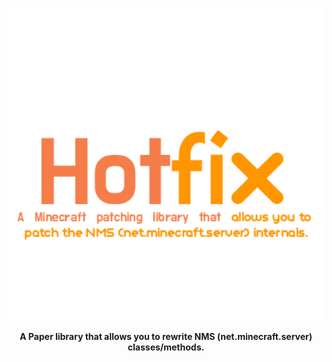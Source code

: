 <p align="center">
  <img src="images/logo.png" width="600" height="500" />
</p>

<p align="center">
  <strong>A Paper library that allows you to rewrite NMS (net.minecraft.server) classes/methods.</strong>
</p>
